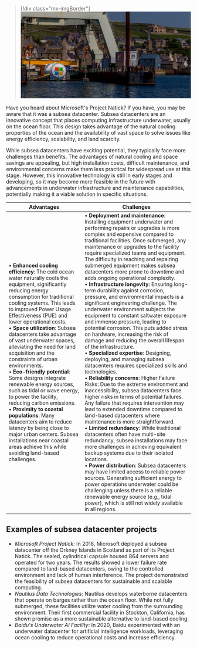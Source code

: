 >[!div class="mx-imgBorder"]
>[![Screenshot of a coastal area featuring a Microsoft Project Natick subsea datacenter module being deployed or retrieved.](../media/coastal-deployment-of-subsea-datacenter.jpg)](../media/coastal-deployment-of-subsea-datacenter.jpg#lightbox)

Have you heard about Microsoft's Project Natick? If you have, you may be aware that it was a subsea datacenter. Subsea datacenters are an innovative concept that places computing infrastructure underwater, usually on the ocean floor. This design takes advantage of the natural cooling properties of the ocean and the availability of vast space to solve issues like energy efficiency, scalability, and land scarcity.

While subsea datacenters have exciting potential, they typically face more challenges than benefits. The advantages of natural cooling and space savings are appealing, but high installation costs, difficult maintenance, and environmental concerns make them less practical for widespread use at this stage. However, this innovative technology is still in early stages and developing, so it may become more feasible in the future with advancements in underwater infrastructure and maintenance capabilities, potentially making it a viable solution in specific situations.

| Advantages | Challenges |
|----------------|----------------|
| • **Enhanced cooling efficiency**: The cold ocean water naturally cools the equipment, significantly reducing energy consumption for traditional cooling systems. This leads to improved Power Usage Effectiveness (PUE) and lower operational costs.<br>• **Space utilization**: Subsea datacenters take advantage of vast underwater spaces, alleviating the need for land acquisition and the constraints of urban environments.<br>• **Eco-friendly potential**: Some designs integrate renewable energy sources, such as tidal or wave energy, to power the facility, reducing carbon emissions.<br>• **Proximity to coastal populations**: Many datacenters aim to reduce latency by being close to major urban centers. Subsea installations near coastal areas achieve this while avoiding land-based challenges. | • **Deployment and maintenance**: Installing equipment underwater and performing repairs or upgrades is more complex and expensive compared to traditional facilities. Once submerged, any maintenance or upgrades to the facility require specialized teams and equipment. The difficulty in reaching and repairing submerged equipment makes subsea datacenters more prone to downtime and adds ongoing operational complexity.<br>• **Infrastructure longevity**: Ensuring long-term durability against corrosion, pressure, and environmental impacts is a significant engineering challenge. The underwater environment subjects the equipment to constant saltwater exposure and immense pressure, leading to potential corrosion. This puts added stress on hardware, increasing the risk of damage and reducing the overall lifespan of the infrastructure.<br>• **Specialized expertise**: Designing, deploying, and managing subsea datacenters requires specialized skills and technologies.<br>• **Reliability concerns**: Higher Failure Risks: Due to the extreme environment and inaccessibility, subsea datacenters face higher risks in terms of potential failures. Any failure that requires intervention may lead to extended downtime compared to land-based datacenters where maintenance is more straightforward.<br>• **Limited redundancy**: While traditional datacenters often have multi-site redundancy, subsea installations may face more challenges in achieving equivalent backup systems due to their isolated locations.<br>• **Power distribution**: Subsea datacenters may have limited access to reliable power sources. Generating sufficient energy to power operations underwater could be challenging unless there is a reliable renewable energy source (e.g., tidal power), which is still not widely available in all regions. |

## Examples of subsea datacenter projects

- *Microsoft Project Natick:* In 2018, Microsoft deployed a subsea datacenter off the Orkney Islands in Scotland as part of its Project Natick. The sealed, cylindrical capsule housed 864 servers and operated for two years. The results showed a lower failure rate compared to land-based datacenters, owing to the controlled environment and lack of human interference. The project demonstrated the feasibility of subsea datacenters for sustainable and scalable computing.
- *Nautilus Data Technologies:* Nautilus develops waterborne datacenters that operate on barges rather than the ocean floor. While not fully submerged, these facilities utilize water cooling from the surrounding environment. Their first commercial facility in Stockton, California, has shown promise as a more sustainable alternative to land-based cooling.
- *Baidu's Underwater AI Facility:* In 2020, Baidu experimented with an underwater datacenter for artificial intelligence workloads, leveraging ocean cooling to reduce operational costs and increase efficiency.
